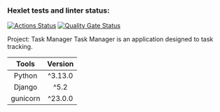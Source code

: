 ### Hexlet tests and linter status:
[![Actions Status](https://github.com/bebcor/python-project-52/actions/workflows/hexlet-check.yml/badge.svg)](https://github.com/bebcor/python-project-52/actions)
[![Quality Gate Status](https://sonarcloud.io/api/project_badges/measure?project=bebcor_python-project-52&metric=alert_status)](https://sonarcloud.io/summary/new_code?id=bebcor_python-project-52)


Project: Task Manager
Task Manager is an application designed to task tracking.

|     Tools      | Version |
|:--------------:|:-------:|
|     Python     | ^3.13.0 |
|     Django     |  ^5.2   |
|     gunicorn   | ^23.0.0 |

